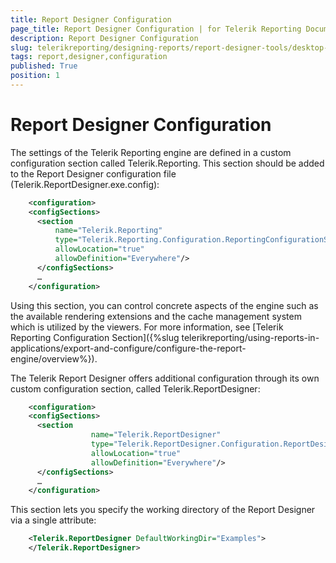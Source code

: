 ```yaml
---
title: Report Designer Configuration
page_title: Report Designer Configuration | for Telerik Reporting Documentation
description: Report Designer Configuration
slug: telerikreporting/designing-reports/report-designer-tools/desktop-designers/standalone-report-designer/configuration/report-designer-configuration
tags: report,designer,configuration
published: True
position: 1
---
```


# Report Designer Configuration



The settings of the Telerik Reporting engine are defined in a custom configuration section called Telerik.Reporting. This section should be added         to the Report Designer configuration file (Telerik.ReportDesigner.exe.config):       

	
````xml
    <configuration>
    <configSections>
      <section
          name="Telerik.Reporting"
          type="Telerik.Reporting.Configuration.ReportingConfigurationSection, Telerik.Reporting"
          allowLocation="true"
          allowDefinition="Everywhere"/>
      </configSections>
      …
    </configuration>
````



Using this section, you can control concrete aspects of the engine such as the available rendering extensions and the cache management system which is         utilized by the viewers. For more information, see [Telerik Reporting Configuration Section]({%slug telerikreporting/using-reports-in-applications/export-and-configure/configure-the-report-engine/overview%}).       

The Telerik Report Designer offers additional configuration through its own custom configuration section, called Telerik.ReportDesigner:

	
````xml
    <configuration>
    <configSections>
      <section
                  name="Telerik.ReportDesigner"
                  type="Telerik.ReportDesigner.Configuration.ReportDesignerConfigurationSection, Telerik.ReportDesigner.Configuration"
                  allowLocation="true"
                  allowDefinition="Everywhere"/>
      </configSections>
      …
    </configuration>
````



This section lets you specify the working directory of the Report Designer via a single attribute:

	
````xml
    <Telerik.ReportDesigner DefaultWorkingDir="Examples">
    </Telerik.ReportDesigner>
````



## 
